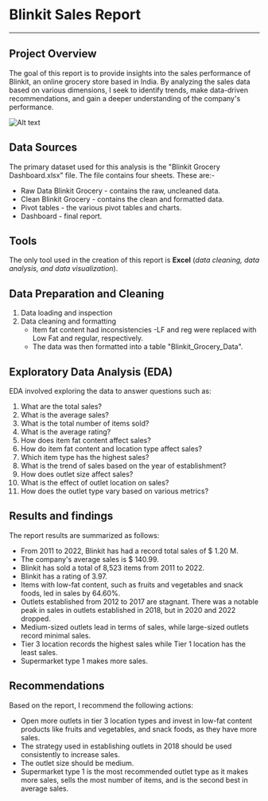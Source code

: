 # Blinkit Sales Report 
---

## Project Overview

The goal of this report is to provide insights into the sales performance of Blinkit, an online grocery store based in India. By analyzing the sales data based on various dimensions, I seek to identify trends, make data-driven recommendations, and gain a deeper understanding of the company's performance. 

![Alt text](Dashboard.png)


## Data Sources 
The primary dataset used for this analysis is the "Blinkit Grocery Dashboard.xlsx" file. The file contains four sheets. These are:-
- Raw Data Blinkit Grocery - contains the raw, uncleaned data.
- Clean Blinkit Grocery - contains the clean and formatted data.
- Pivot tables - the various pivot tables and charts.
- Dashboard - final report.

## Tools 
The only tool used in the creation of this report is **Excel** (*data cleaning, data analysis, and data visualization*).

## Data Preparation and Cleaning
1. Data loading and inspection
2. Data cleaning and formatting
   - Item fat content had inconsistencies -LF and reg were replaced with Low Fat and regular, respectively.
   - The data was then formatted into a table "Blinkit_Grocery_Data".

## Exploratory Data Analysis (EDA)
EDA involved exploring the data to answer questions such as:
1. What are the total sales?
2. What is the average sales?
3. What is the total number of items sold?
4. What is the average rating?
5. How does item fat content affect sales?
6. How do item fat content and location type affect sales?
7. Which item type has the highest sales?
8. What is the trend of sales based on the year of establishment?
9. How does outlet size affect sales?
10. What is the effect of outlet location on sales?
11. How does the outlet type vary based on various metrics?

## Results and findings 

The report results are summarized as follows:
- From 2011 to 2022, Blinkit has had a record total sales of $ 1.20 M.
- The company's average sales is $ 140.99.
- Blinkit has sold a total of 8,523 items from 2011 to 2022.
- Blinkit has a rating of 3.97.
- Items with low-fat content, such as fruits and vegetables and snack foods, led in sales by 64.60%.
- Outlets established from 2012 to 2017 are stagnant. There was a notable peak in sales in outlets established in 2018, but in 2020 and 2022 dropped.
- Medium-sized outlets lead in terms of sales, while large-sized outlets record minimal sales.
- Tier 3 location records the highest sales while Tier 1 location has the least sales.
- Supermarket type 1 makes more sales.

## Recommendations

Based on the report, I recommend the following actions:

- Open more outlets in tier 3 location types and invest in low-fat content products like fruits and vegetables, and snack foods, as they have more sales.
- The strategy used in establishing outlets in 2018 should be used consistently to increase sales.
- The outlet size should be medium.
- Supermarket type 1 is the most recommended outlet type as it makes more sales, sells the most number of items, and is the second best in average sales. 









